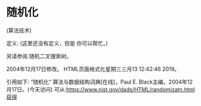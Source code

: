 # 随机化


(算法技术)



定义:
(这里还没有定义，但是
你可以帮忙。)



另请参阅
随机二叉搜索树。








2004年12月17日修改。
HTML页面格式化星期三三月13 12:42:46 2019。



引用如下:
“随机化”
算法与数据结构词典[在线]，Paul E. Black主编，2004年12月17日。(今天访问)
可从:https://www.nist.gov/dads/HTML/randomizatn.html获得